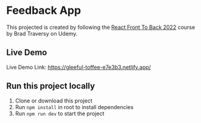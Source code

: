 # Feedback App

This projected is created by following the [React Front To Back 2022](https://www.udemy.com/course/react-front-to-back-2022/) course by Brad Traversy on Udemy.

## Live Demo
Live Demo Link: https://gleeful-toffee-e7e3b3.netlify.app/

## Run this project locally
1. Clone or download this project
2. Run `npm install` in root to install dependencies
3. Run `npm run dev` to start the project
